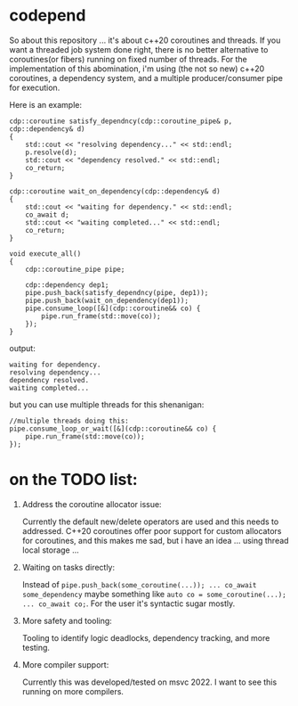 
# codepend

So about this repository ... it's about c++20 coroutines and threads. If you want a threaded job system done right, there is no better alternative to coroutines(or fibers) running on fixed number of threads. For the implementation of this abomination, i'm using (the not so new) c++20 coroutines, a dependency system, and a multiple producer/consumer pipe for execution.

Here is an example:
```
cdp::coroutine satisfy_dependncy(cdp::coroutine_pipe& p, cdp::dependency& d)
{
	std::cout << "resolving dependency..." << std::endl;
	p.resolve(d);
	std::cout << "dependency resolved." << std::endl;
	co_return;
}

cdp::coroutine wait_on_dependency(cdp::dependency& d)
{
	std::cout << "waiting for dependency." << std::endl;
	co_await d;
	std::cout << "waiting completed..." << std::endl;
	co_return;
}

void execute_all()
{
	cdp::coroutine_pipe pipe;

	cdp::dependency dep1;
	pipe.push_back(satisfy_dependncy(pipe, dep1));
	pipe.push_back(wait_on_dependency(dep1));
	pipe.consume_loop([&](cdp::coroutine&& co) {
		pipe.run_frame(std::move(co));
	});
}

```
output:
```
waiting for dependency.
resolving dependency...
dependency resolved.
waiting completed...
```

but you can use multiple threads for this shenanigan:
```
//multiple threads doing this:
pipe.consume_loop_or_wait([&](cdp::coroutine&& co) {
	pipe.run_frame(std::move(co));
});
```

# on the TODO list:

1. Address the coroutine allocator issue:
	
	Currently the default new/delete operators are used and this needs to addressed. C++20 coroutines offer poor support for custom allocators for coroutines, and this makes me sad, but i have an idea ... using thread local storage ...

2. Waiting on tasks directly:

	Instead of `pipe.push_back(some_coroutine(...)); ... co_await some_dependency` maybe something like `auto co = some_coroutine(...); ... co_await co;`. For the user it's syntactic sugar mostly.

3. More safety and tooling:

	Tooling to identify logic deadlocks, dependency tracking, and more testing.

4. More compiler support:
	
	Currently this was developed/tested on msvc 2022. I want to see this running on more compilers.

